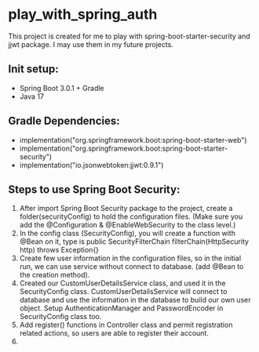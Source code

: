 # play_with_spring_auth
This project is created for me to play with spring-boot-starter-security and jjwt package. I may use them in my future projects.

## Init setup:
- Spring Boot 3.0.1 + Gradle
- Java 17

## Gradle Dependencies:
- implementation("org.springframework.boot:spring-boot-starter-web")
- implementation("org.springframework.boot:spring-boot-starter-security")
- implementation("io.jsonwebtoken:jjwt:0.9.1")


## Steps to use Spring Boot Security:
1. After import Spring Boot Security package to the project, create a folder(securityConfig) 
    to hold the configuration files. (Make sure you add the @Configuration & @EnableWebSecurity 
    to the class level.)
2. In the config class (SecurityConfig), you will create a function with @Bean on it, type is 
   public SecurityFilterChain filterChain(HttpSecurity http) throws Exception{}
3. Create few user information in the configuration files, so in the initial run, we can use
    service without connect to database. (add @Bean to the creation method).
4. Created our CustomUserDetailsService class, and used it in the SecurityConfig class. 
   CustomUserDetailsService will connect to database and use the information in the database to build our 
   own user object. Setup AuthenticationManager and PasswordEncoder in SecurityConfig class too.
5. Add register() functions in Controller class and permit registration related actions, so users are 
   able to register their account.
6. 